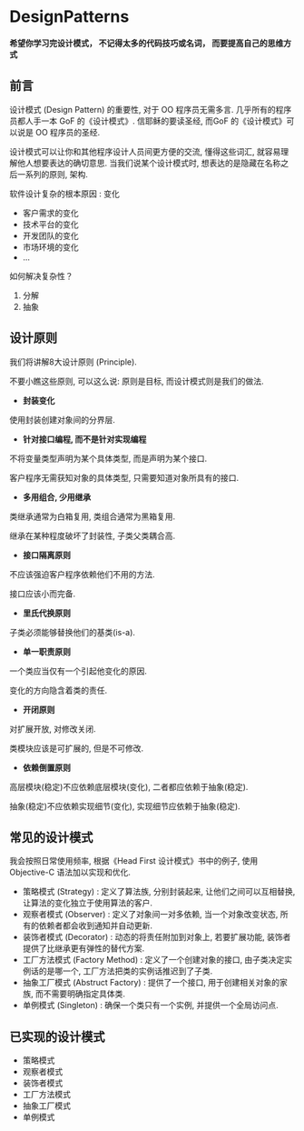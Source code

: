 # DesignPatterns
**希望你学习完设计模式， 不记得太多的代码技巧或名词， 而要提高自己的思维方式**
## 前言
设计模式 (Design Pattern) 的重要性, 对于 OO 程序员无需多言. 几乎所有的程序员都人手一本 GoF 的《设计模式》.
信耶稣的要读圣经, 而GoF 的《设计模式》可以说是 OO 程序员的圣经.

设计模式可以让你和其他程序设计人员间更方便的交流, 懂得这些词汇, 就容易理解他人想要表达的确切意思. 当我们说某个设计模式时, 想表达的是隐藏在名称之后一系列的原则, 架构.

软件设计复杂的根本原因 : 变化
* 客户需求的变化
* 技术平台的变化
* 开发团队的变化
* 市场环境的变化
* ...

如何解决复杂性？
1. 分解
2. 抽象

## 设计原则
我们将讲解8大设计原则 (Principle).

不要小瞧这些原则,  可以这么说: 原则是目标, 而设计模式则是我们的做法.

* **封装变化**

使用封装创建对象间的分界层.

* **针对接口编程, 而不是针对实现编程**

不将变量类型声明为某个具体类型, 而是声明为某个接口.

客户程序无需获知对象的具体类型, 只需要知道对象所具有的接口.

* **多用组合, 少用继承**

类继承通常为白箱复用, 类组合通常为黑箱复用.

继承在某种程度破坏了封装性, 子类父类耦合高.

* **接口隔离原则**

不应该强迫客户程序依赖他们不用的方法.

接口应该小而完备.

* **里氏代换原则**

子类必须能够替换他们的基类(is-a).

* **单一职责原则**

一个类应当仅有一个引起他变化的原因.

变化的方向隐含着类的责任.

* **开闭原则**

对扩展开放, 对修改关闭.

类模块应该是可扩展的, 但是不可修改.

* **依赖倒置原则**

高层模块(稳定)不应依赖底层模块(变化), 二者都应依赖于抽象(稳定).

抽象(稳定)不应依赖实现细节(变化), 实现细节应依赖于抽象(稳定).

## 常见的设计模式
我会按照日常使用频率, 根据《Head First 设计模式》书中的例子, 使用 Objective-C 语法加以实现和优化.

* 策略模式 (Strategy) : 定义了算法族, 分别封装起来, 让他们之间可以互相替换, 让算法的变化独立于使用算法的客户.
* 观察者模式 (Observer) : 定义了对象间一对多依赖, 当一个对象改变状态, 所有的依赖者都会收到通知并自动更新.
* 装饰者模式 (Decorator) : 动态的将责任附加到对象上, 若要扩展功能, 装饰者提供了比继承更有弹性的替代方案.
* 工厂方法模式  (Factory Method) : 定义了一个创建对象的接口, 由子类决定实例话的是哪一个, 工厂方法把类的实例话推迟到了子类.
* 抽象工厂模式 (Abstruct Factory) : 提供了一个接口, 用于创建相关对象的家族, 而不需要明确指定具体类.
* 单例模式 (Singleton) : 确保一个类只有一个实例, 并提供一个全局访问点.

## 已实现的设计模式

* 策略模式
* 观察者模式
* 装饰者模式
* 工厂方法模式
* 抽象工厂模式
* 单例模式
